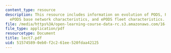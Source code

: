 ```yaml
---
content_type: resource
description: This resource includes information on evolution of PODS, PODS capabilities,
  ePODS base network characteristics, and ePODS fleet characteristics.
file: /media/https%3A/open-learning-course-data-rc.s3.amazonaws.com/16-75j-airline-management-spring-2006/515745890eb0f2c261ee520fdaa42125_lect7.pdf
file_type: application/pdf
resourcetype: Document
title: lect7.pdf
uid: 51574589-0eb0-f2c2-61ee-520fdaa42125
---
```


